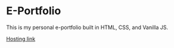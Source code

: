 # E-Portfolio

This is my personal e-portfolio built in HTML, CSS, and Vanilla JS.

[Hosting link](https://calvinsendawula.github.io/EstDev/)